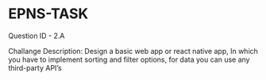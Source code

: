 # EPNS-TASK

Question ID - 2.A   


Challange Description:
Design a basic web app or react native app, In which you have to implement sorting and filter options, for data you can use any third-party API’s